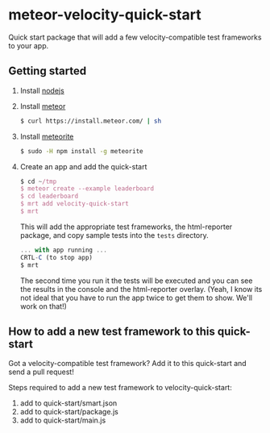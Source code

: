 meteor-velocity-quick-start
===========================

Quick start package that will add a few velocity-compatible test frameworks to your app.


## Getting started

1. Install [nodejs](http://nodejs.org/)
2. Install [meteor](https://www.meteor.com/)

    ```bash
    $ curl https://install.meteor.com/ | sh
    ```

3. Install [meteorite](https://github.com/oortcloud/meteorite/)

    ```bash
    $ sudo -H npm install -g meteorite
    ```


4. Create an app and add the quick-start

    ```js
    $ cd ~/tmp
    $ meteor create --example leaderboard
    $ cd leaderboard
    $ mrt add velocity-quick-start
    $ mrt
    ```
    
    This will add the appropriate test frameworks, the html-reporter package, and copy sample tests into the `tests` directory.
    
    ```js
    ... with app running ...
    CRTL-C (to stop app)
    $ mrt
    ```
    
    The second time you run it the tests will be executed and you can see the results in the console and the html-reporter overlay.  (Yeah, I know its not ideal that you have to run the app twice to get them to show.  We'll work on that!)


## How to add a new test framework to this quick-start

Got a velocity-compatible test framework?  Add it to this quick-start and send a pull request!

Steps required to add a new test framework to velocity-quick-start:

1. add to quick-start/smart.json
2. add to quick-start/package.js
3. add to quick-start/main.js
